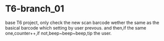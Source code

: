 T6-branch_01
============

base T6 project, only check the new scan barcode wether the same as the basical barcode which setting by user prevous. 
and then,if the same one,counter++,if not,beep~beep~beep,tip the user.
